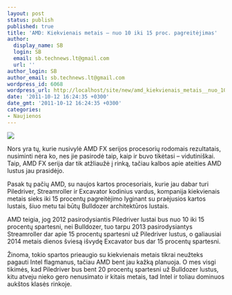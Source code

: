 ```yaml
---
layout: post
status: publish
published: true
title: 'AMD: Kiekvienais metais – nuo 10 iki 15 proc. pagreitėjimas'
author:
  display_name: SB
  login: SB
  email: sb.technews.lt@gmail.com
  url: ''
author_login: SB
author_email: sb.technews.lt@gmail.com
wordpress_id: 6068
wordpress_url: http://localhost/site/new/amd_kiekvienais_metais__nuo_10_iki_15_proc_pagreitejimas/
date: '2011-10-12 16:24:35 +0300'
date_gmt: '2011-10-12 16:24:35 +0300'
categories:
- Naujienos
---
```

<div class="imgright"><img src="http://technews.lt/upload/fx.jpg"  /></div>
<p>Nors yra tų, kurie nusivylė AMD FX serijos procesorių rodomais rezultatais, nusiminti nėra ko, nes jie pasirodė taip, kaip ir buvo tikėtasi – vidutiniškai. Taip, AMD FX serija dar tik atžliaužė į rinką, tačiau kalbos apie ateities AMD lustus jau prasidėjo.</p>
<p>Pasak tų pačių AMD, su naujos kartos procesoriais, kurie jau dabar turi Piledriver, Streamroller ir Excavator kodinius vardus, kompanija kiekvienais metais sieks iki 15 procentų pagreitėjimo lyginant su praėjusios kartos lustais, šiuo metu tai būtų Bulldozer architektūros lustais.</p>
<p>AMD teigia, jog 2012 pasirodysiantis Piledriver lustai bus nuo 10 iki 15 procentų spartesni, nei Bulldozer, tuo tarpu 2013 pasirodysiantys Streamroller dar apie 15 procentų spartesni už Piledriver lustus, o galiausiai 2014 metais dienos šviesą išvydę Excavator bus dar 15 procentų spartesni.</p>
<p>Žinoma, tokio spartos prieaugio su kiekvienais metais tikrai neužteks pagauti Intel flagmanus, tačiau AMD bent jau kažką planuoja. O mes visgi tikimės, kad Piledriver bus bent 20 procentų spartesni už Bulldozer lustus, kitu atveju nieko gero nenusimato ir kitais metais, tad Intel ir toliau dominuos aukštos klasės rinkoje.</p>
